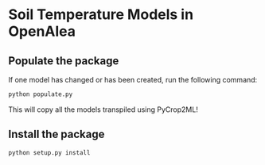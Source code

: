 # Soil Temperature Models in OpenAlea

## Populate the package

If one model has changed or has been created, run the following command:

```bash
python populate.py
```
This will copy all the models transpiled using PyCrop2ML!

## Install the package

```bash
python setup.py install
```